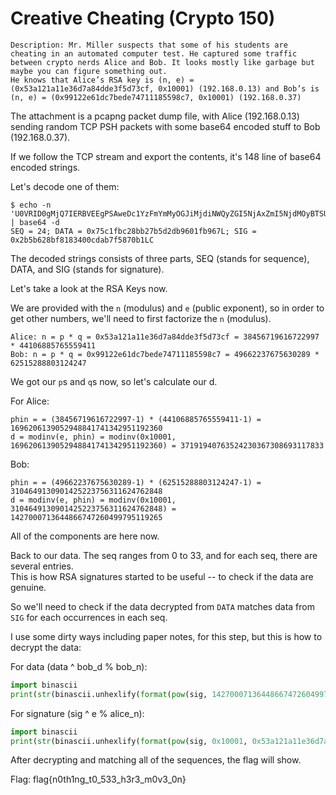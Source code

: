 # Creative Cheating (Crypto 150)
``````
Description: Mr. Miller suspects that some of his students are cheating in an automated computer test. He captured some traffic between crypto nerds Alice and Bob. It looks mostly like garbage but maybe you can figure something out.
He knows that Alice’s RSA key is (n, e) = (0x53a121a11e36d7a84dde3f5d73cf, 0x10001) (192.168.0.13) and Bob’s is (n, e) = (0x99122e61dc7bede74711185598c7, 0x10001) (192.168.0.37)
``````
The attachment is a pcapng packet dump file, with Alice (192.168.0.13) sending random TCP PSH packets with some base64 encoded stuff to Bob (192.168.0.37).

If we follow the TCP stream and export the contents, it's 148 line of base64 encoded strings.

Let's decode one of them:
```
$ echo -n 'U0VRID0gMjQ7IERBVEEgPSAweDc1YzFmYmMyOGJiMjdiNWQyZGI5NjAxZmI5NjdMOyBTSUcgPSAweDJiNWI2MjhiZjgxODM0MDBjZGFiN2Y1ODcwYjFMQw==' | base64 -d
SEQ = 24; DATA = 0x75c1fbc28bb27b5d2db9601fb967L; SIG = 0x2b5b628bf8183400cdab7f5870b1LC
```

The decoded strings consists of three parts, SEQ (stands for sequence), DATA, and SIG (stands for signature).

Let's take a look at the RSA Keys now.

We are provided with the `n` (modulus) and `e` (public exponent), so in order to get other numbers, we'll need to first factorize the `n` (modulus).

```
Alice: n = p * q = 0x53a121a11e36d7a84dde3f5d73cf = 38456719616722997 * 44106885765559411
Bob: n = p * q = 0x99122e61dc7bede74711185598c7 = 49662237675630289 * 62515288803124247
```

We got our `p`s and `q`s now, so let's calculate our d.

For Alice:
```
phin = = (38456719616722997-1) * (44106885765559411-1) = 1696206139052948841741342951192360
d = modinv(e, phin) = modinv(0x10001, 1696206139052948841741342951192360) = 37191940763524230367308693117833
```

Bob:
```
phin = = (49662237675630289-1) * (62515288803124247-1) = 3104649130901425223756311624762848
d = modinv(e, phin) = modinv(0x10001, 3104649130901425223756311624762848) = 1427000713644866747260499795119265
```

All of the components are here now.

Back to our data. The seq ranges from 0 to 33, and for each seq, there are several entries.<br>
This is how RSA signatures started to be useful -- to check if the data are genuine.

So we'll need to check if the data decrypted from `DATA` matches data from `SIG` for each occurrences in each seq.

I use some dirty ways including paper notes, for this step, but this is how to decrypt the data:

For data (data ^ bob_d % bob_n):
```python
import binascii
print(str(binascii.unhexlify(format(pow(sig, 1427000713644866747260499795119265, 0x99122e61dc7bede74711185598c7), '02x')))[2:-1])
```

For signature (sig ^ e % alice_n):
```python
import binascii
print(str(binascii.unhexlify(format(pow(sig, 0x10001, 0x53a121a11e36d7a84dde3f5d73cf), '02x')))[2:-1])
```

After decrypting and matching all of the sequences, the flag will show.

Flag: flag{n0th1ng_t0_533_h3r3_m0v3_0n}
